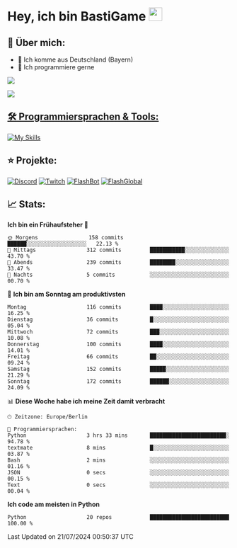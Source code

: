 # Hey, ich bin BastiGame <img src="https://raw.githubusercontent.com/MartinHeinz/MartinHeinz/master/wave.gif" width="30px">

## 📌 Über mich:
- 📍 Ich komme aus Deutschland (Bayern)
- 📝 Ich programmiere gerne
  
[![](https://visitcount.itsvg.in/api?id=bastigamedc&icon=2&color=0)](https://visitcount.itsvg.in)

<a href="https://discord.com/users/1018150165489668227"><img src="https://lanyard.cnrad.dev/api/1018150165489668227"><p/>


## 🛠️ Programmiersprachen & Tools:
[![My Skills](https://skillicons.dev/icons?i=discord,figma,notion,pycharm,py,redis,sqlite,vscode,windows)](https://skillicons.dev)

## ⭐ Projekte:
[![Discord](https://img.shields.io/badge/Discord-%237289DA.svg?logo=discord&logoColor=white)](https://discord.gg/Hfjv2cCQ)
[![Twitch](https://img.shields.io/badge/Twitch-%239146FF.svg?logo=Twitch&logoColor=white)](https://www.twitch.tv/bastigametv)
[![FlashBot](https://img.shields.io/badge/FlashBot-%ff7e47.svg?logo=wechat&logoColor=white)](https://discord.com/application-directory/1111374314340626433)
[![FlashGlobal](https://img.shields.io/badge/FlashGlobal-%ff7e47.svg?logo=wechat&logoColor=white)](https://discord.com/application-directory/1169681232532099112)

## 📈 Stats:
<!--START_SECTION:waka-->
**Ich bin ein Frühaufsteher 🐤** 

```text
🌞 Morgens                158 commits         ██████░░░░░░░░░░░░░░░░░░░   22.13 % 
🌆 Mittags                312 commits         ███████████░░░░░░░░░░░░░░   43.70 % 
🌃 Abends                 239 commits         ████████░░░░░░░░░░░░░░░░░   33.47 % 
🌙 Nachts                 5 commits           ░░░░░░░░░░░░░░░░░░░░░░░░░   00.70 % 
```
📅 **Ich bin am Sonntag am produktivsten** 

```text
Montag                   116 commits         ████░░░░░░░░░░░░░░░░░░░░░   16.25 % 
Dienstag                 36 commits          █░░░░░░░░░░░░░░░░░░░░░░░░   05.04 % 
Mittwoch                 72 commits          ███░░░░░░░░░░░░░░░░░░░░░░   10.08 % 
Donnerstag               100 commits         ████░░░░░░░░░░░░░░░░░░░░░   14.01 % 
Freitag                  66 commits          ██░░░░░░░░░░░░░░░░░░░░░░░   09.24 % 
Samstag                  152 commits         █████░░░░░░░░░░░░░░░░░░░░   21.29 % 
Sonntag                  172 commits         ██████░░░░░░░░░░░░░░░░░░░   24.09 % 
```


📊 **Diese Woche habe ich meine Zeit damit verbracht** 

```text
🕑︎ Zeitzone: Europe/Berlin

💬 Programmiersprachen: 
Python                   3 hrs 33 mins       ████████████████████████░   94.78 % 
textmate                 8 mins              █░░░░░░░░░░░░░░░░░░░░░░░░   03.87 % 
Bash                     2 mins              ░░░░░░░░░░░░░░░░░░░░░░░░░   01.16 % 
JSON                     0 secs              ░░░░░░░░░░░░░░░░░░░░░░░░░   00.15 % 
Text                     0 secs              ░░░░░░░░░░░░░░░░░░░░░░░░░   00.04 % 
```

**Ich code am meisten in Python** 

```text
Python                   20 repos            █████████████████████████   100.00 % 
```




 Last Updated on 21/07/2024 00:50:37 UTC
<!--END_SECTION:waka-->
